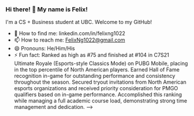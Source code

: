 ### Hi there! 👋 My name is Felix!

I'm a CS + Business student at UBC. Welcome to my GitHub!

- 🧳 How to find me: linkedin.com/in/felixng1022
- 📫 How to reach me: FelixNg1022@gmail.com
- 😄 Pronouns: He/Him/His
- ⚡ Fun fact: Ranked as high as #75 and finished at #104 in C7S21 Ultimate Royale (Esports-style Classics Mode) on PUBG Mobile, placing in the top percentile of North American players.
              Earned Hall of Fame recognition in-game for outstanding performance and consistency throughout the season.
              Secured tryout invitations from North American esports organizations and received priority consideration for PMGO qualifiers based on in-game performance.
              Accomplished this ranking while managing a full academic course load, demonstrating strong time management and dedication.
-->
